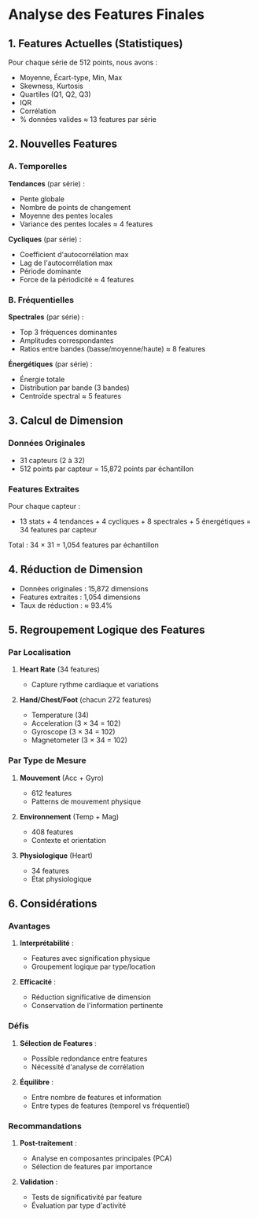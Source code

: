 

# Analyse des Features Finales

## 1. Features Actuelles (Statistiques)
Pour chaque série de 512 points, nous avons :
- Moyenne, Écart-type, Min, Max
- Skewness, Kurtosis
- Quartiles (Q1, Q2, Q3)
- IQR
- Corrélation
- % données valides
≈ 13 features par série

## 2. Nouvelles Features

### A. Temporelles
**Tendances** (par série) :
- Pente globale
- Nombre de points de changement
- Moyenne des pentes locales
- Variance des pentes locales
≈ 4 features

**Cycliques** (par série) :
- Coefficient d'autocorrélation max
- Lag de l'autocorrélation max
- Période dominante
- Force de la périodicité
≈ 4 features

### B. Fréquentielles
**Spectrales** (par série) :
- Top 3 fréquences dominantes
- Amplitudes correspondantes
- Ratios entre bandes (basse/moyenne/haute)
≈ 8 features

**Énergétiques** (par série) :
- Énergie totale
- Distribution par bande (3 bandes)
- Centroïde spectral
≈ 5 features

## 3. Calcul de Dimension

### Données Originales
- 31 capteurs (2 à 32)
- 512 points par capteur
= 15,872 points par échantillon

### Features Extraites
Pour chaque capteur :
- 13 stats + 4 tendances + 4 cycliques + 8 spectrales + 5 énergétiques
= 34 features par capteur

Total : 34 × 31 = 1,054 features par échantillon

## 4. Réduction de Dimension
- Données originales : 15,872 dimensions
- Features extraites : 1,054 dimensions
- Taux de réduction : ≈ 93.4%

## 5. Regroupement Logique des Features

### Par Localisation
1. **Heart Rate** (34 features)
   - Capture rythme cardiaque et variations

2. **Hand/Chest/Foot** (chacun 272 features)
   - Temperature (34)
   - Acceleration (3 × 34 = 102)
   - Gyroscope (3 × 34 = 102)
   - Magnetometer (3 × 34 = 102)

### Par Type de Mesure
1. **Mouvement** (Acc + Gyro)
   - 612 features
   - Patterns de mouvement physique

2. **Environnement** (Temp + Mag)
   - 408 features
   - Contexte et orientation

3. **Physiologique** (Heart)
   - 34 features
   - État physiologique

## 6. Considérations

### Avantages
1. **Interprétabilité** :
   - Features avec signification physique
   - Groupement logique par type/location

2. **Efficacité** :
   - Réduction significative de dimension
   - Conservation de l'information pertinente

### Défis
1. **Sélection de Features** :
   - Possible redondance entre features
   - Nécessité d'analyse de corrélation

2. **Équilibre** :
   - Entre nombre de features et information
   - Entre types de features (temporel vs fréquentiel)

### Recommandations
1. **Post-traitement** :
   - Analyse en composantes principales (PCA)
   - Sélection de features par importance

2. **Validation** :
   - Tests de significativité par feature
   - Évaluation par type d'activité
